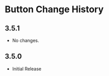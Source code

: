 Button Change History
====================

3.5.1
-----

  * No changes.

3.5.0
-----

  * Initial Release
